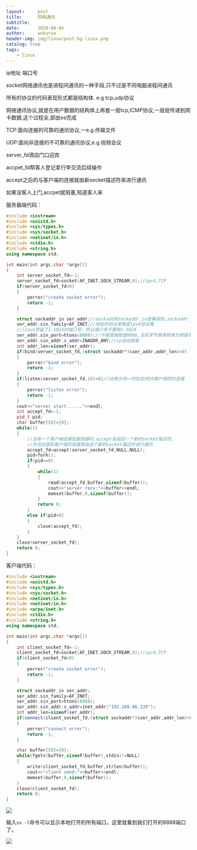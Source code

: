 ```yaml
---
layout:     post
title:      网络通讯
subtitle:   
date:       2020-08-04
author:     wukurua
header-img: img/linux/post-bg-linux.png
catalog: true
tags:
    - linux
---
```




ip地址 端口号

socket网络通讯也是进程间通讯的一种手段,只不过是不同电脑进程间通讯

所有的协议的代码表现形式都是结构体.   e.g tcp,udp协议

网络通讯协议,就是在用户数据的结构体上再套一层tcp,ICMP协议,一层层传递到网卡数据,这个过程全,部由os完成

TCP:面向连接的可靠的通讯协议,一e.g.传输文件

UDP:面向非连接的不可靠的通讯协议,e.g.视频会议



server_fd酒店门口迎宾

accpet_fd帮客人登记拿行李交流后续操作

accept之后的与客户端的连接就由新socket描述符来进行通讯



如果没客人上门,accpet就阻塞,知道客人来



服务器端代码：

```c++
#include <iostream>
#include <unistd.h>
#include <sys/types.h>
#include <sys/socket.h>
#include <netinet/in.h>
#include <stdio.h>
#include <string.h>
using namespace std;

int main(int argc,char *argv[])
{
    int server_socket_fd=-1;
    server_socket_fd=socket(AF_INET,SOCK_STREAM,0);//ipv4,TCP
    if(server_socket_fd<0)
    {
        perror("create socket error");
        return -1;
    }

    struct sockaddr_in ser_addr;//sockadd和sockaddr_in是兼容的,sockaddr_in更好用
    ser_addr.sin_family=AF_INET;//地址的协议家族是ipv4协议簇
    //linux预留了1-1024的端口号，所以端口号不要用1-1024
    ser_addr.sin_port=htons(8888);//不能直接赋值8888,主机字节顺序转换为网络字节顺序
    ser_addr.sin_addr.s_addr=INADDR_ANY;//ip自动获取
    int addr_len=sizeof(ser_addr);
    if(bind(server_socket_fd,(struct sockaddr*)&ser_addr,addr_len)<0)
    {
        perror("bind error");
        return -1;
    }
    if(listen(server_socket_fd,10)<0)//10表示同一时刻支持10客户端同时连接
    {
        perror("listen error");
        return -1;
    }
    cout<<"server start......"<<endl;
    int accept_fd=-1;
    pid_t pid;
    char buffer[50]={0};
    while(1)
    {
        //当有一个客户端连接到服务器时,accept会返回一个新的socket描述符,
        //并且后面和客户端的连接就由这个新的socket描述符进行通讯
        accept_fd=accept(server_socket_fd,NULL,NULL);
        pid=fork();
        if(pid==0)
        {
            while(1)
            {
                read(accept_fd,buffer,sizeof(buffer));
                cout<<"server recv:"<<buffer<<endl;
                memset(buffer,0,sizeof(buffer));
            }
            return 0;
        }
        else if(pid>0)
        {
            close(accept_fd);
        }
    }
    close(server_socket_fd);
    return 0;
}
```

客户端代码：

```c++
#include <iostream>
#include <unistd.h>
#include <sys/types.h>
#include <sys/socket.h>
#include <netinet/in.h>
#include <netinet/in.h>
#include <arpa/inet.h>
#include <stdio.h>
#include <string.h>
using namespace std;

int main(int argc,char *argv[])
{
    int client_socket_fd=-1;
    client_socket_fd=socket(AF_INET,SOCK_STREAM,0);//ipv4,TCP
    if(client_socket_fd<0)
    {
        perror("create socket error");
        return -1;
    }

    struct sockaddr_in ser_addr;
    ser_addr.sin_family=AF_INET;
    ser_addr.sin_port=htons(8888);
    ser_addr.sin_addr.s_addr=inet_addr("192.168.86.139");
    int addr_len=sizeof(ser_addr);
    if(connect(client_socket_fd,(struct sockaddr*)&ser_addr,addr_len)<0)
    {
        perror("connect error");
        return -1;
    }

    char buffer[50]={0};
    while(fgets(buffer,sizeof(buffer),stdin)!=NULL)
    {
        write(client_socket_fd,buffer,strlen(buffer));
        cout<<"client send:"<<buffer<<endl;
        memset(buffer,0,sizeof(buffer));
    }
    close(client_socket_fd);
    return 0;
}
```

![](https://cdn.jsdelivr.net/gh/wukurua/cloudimg@master/img/20200804212232.png)

输入`ss -l`命令可以显示本地打开的所有端口，这里就看到我们打开的8888端口了。

![](https://cdn.jsdelivr.net/gh/wukurua/cloudimg@master/img/20200804212329.png)
